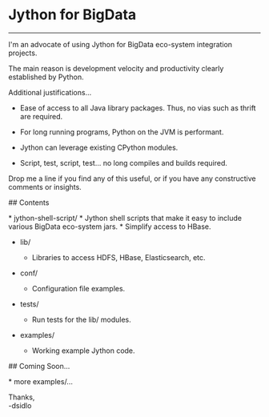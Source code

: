 # Jython for BigData
<hr>
I'm an advocate of using Jython for BigData eco-system integration projects.
<p>
The main reason is development velocity and productivity clearly established by Python.<br>
<p>
Additional justifications...

* Ease of access to all Java library packages. Thus, no vias such as thrift are required.

* For long running programs, Python on the JVM is performant.

* Jython can leverage existing CPython modules.

* Script, test, script, test... no long compiles and builds required.

<p>
Drop me a line if you find any of this useful, or if you have any constructive comments or insights.
<p>
## Contents
<p>
* jython-shell-script/
    * Jython shell scripts that make it easy to include various BigData eco-system jars.
    * Simplify access to HBase.

* lib/
    * Libraries to access HDFS, HBase, Elasticsearch, etc.

* conf/
    * Configuration file examples.

* tests/
    * Run tests for the lib/ modules.

* examples/
    * Working example Jython code.

<p>
## Coming Soon...
<p>
* more examples/...

Thanks,<br>
-dsidlo


